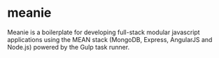 # meanie
Meanie is a boilerplate for developing full-stack modular javascript applications using the MEAN stack (MongoDB, Express, AngularJS and Node.js) powered by the Gulp task runner.
